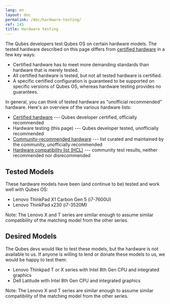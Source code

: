 ```yaml
---
lang: en
layout: doc
permalink: /doc/hardware-testing/
ref: 145
title: Hardware testing
---
```


The Qubes developers test Qubes OS on certain hardware models. The tested
hardware described on this page differs from [certified
hardware](/doc/certified-hardware/) in a few key ways:

- Certified hardware has to meet more demanding standards than hardware that is
  merely tested.
- All certified hardware is tested, but not all tested hardware is certified.
- A specific certified configuration is guaranteed to be supported on specific
  versions of Qubes OS, whereas hardware testing provides no guarantees.

In general, you can think of tested hardware as "unofficial recommended"
hardware. Here's an overview of the various hardware lists:

- [Certified hardware](/doc/certified-hardware/) --- Qubes developer certified,
  officially recommended
- Hardware testing (this page) --- Qubes developer tested, unofficially
  recommended
- [Community-recommended hardware](https://forum.qubes-os.org/t/5560)
  --- list curated and maintained by the community, unofficially recommended
- [Hardware compatibility list (HCL)](/hcl/) --- community test results,
  neither recommended nor disrecommended

## Tested Models

These hardware models have been (and continue to be) tested and work well with
Qubes OS:

- Lenovo ThinkPad X1 Carbon Gen 5 (i7-7600U)
- Lenovo ThinkPad x230 (i7-3520M)

Note: The Lenovo X and T series are similar enough to assume similar
compatibility of the matching model from the other series.

## Desired Models

The Qubes devs would like to test these models, but the hardware is not
available to us. If anyone is willing to lend or donate these models to us, we
would be happy to test them:

- Lenovo Thinkpad T or X series with Intel 8th Gen CPU and integrated graphics
- Dell Latitude with Intel 8th Gen CPU and integrated graphics

Note: The Lenovo X and T series are similar enough to assume similar
compatibility of the matching model from the other series.
